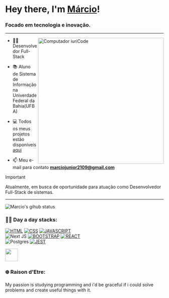 ### <h1> Hey there, I'm <a font-size='100px' href='linkedin.com/in/ribmarciojunior'>Márcio</a>!</h1>

<h3>Focado em tecnologia e inovação.</h3>

<hr>

<img src="https://raw.githubusercontent.com/MicaelliMedeiros/micaellimedeiros/master/image/computer-illustration.png" min-width="400px" max-width="400px" width="400px" align="right" alt="Computador iuriCode">

- 👨‍🎓 Desenvolvedor Full-Stack

- 📚 Aluno de Sistema de Informação na Univerdade Federal da Bahia(UFBA)

- 💻 Todos os meus projetos estão disponíveis [aqui](https://github.com/ribmarciojr?tab=repositories)

- 📫 Meu e-mail para contato **marciojunior2109@gmail.com**


> [!IMPORTANT]
> Atualmente, em busca de oportunidade para atuação como Desenvolvedor Full-Stack de sistemas.

<hr>

<div align="left">
  <img alt="Marcio's gihub status" src='https://github-readme-stats.vercel.app/api?username=ribmarciojr&title_color=BD55C6&bg_color=00000000&hide_border=true&show_icons=true&theme=dracula' /> 
</div>


### 👨‍💻 Day a day stacks:

[![HTML](https://img.shields.io/badge/HTML5-E34F26?style=for-the-badge&logo=html5&logoColor=white)]()
[![CSS](https://img.shields.io/badge/CSS3-1572B6?style=for-the-badge&logo=css3&logoColor=white)]()
[![JAVASCRIPT](https://img.shields.io/badge/JavaScript-323330?style=for-the-badge&logo=javascript&logoColor=F7DF1E)]()
<br>
![Next JS](https://img.shields.io/badge/Next-black?style=for-the-badge&logo=next.js&logoColor=white)
[![BOOTSTRAP](https://img.shields.io/badge/Bootstrap-563D7C?style=for-the-badge&logo=bootstrap&logoColor=white)]()
[![REACT](https://img.shields.io/badge/React-20232A?style=for-the-badge&logo=react&logoColor=61DAFB)]()
<br>
![Postgres](https://img.shields.io/badge/postgres-%23316192.svg?style=for-the-badge&logo=postgresql&logoColor=white)
[![JEST](https://img.shields.io/badge/Jest-323330?style=for-the-badge&logo=Jest&logoColor=white)]()

<div>
  <a href="https://github.com/ribmarciojr"> 
    <img height='40' width='40' src="https://cdn.jsdelivr.net/gh/devicons/devicon/icons/nodejs/nodejs-plain-wordmark.svg" />
  </a>     
</div>
          
### ❄️ Raison d'Etre:

<p>My passion is studying programming and i'd be graceful if i could solve problems and create useful things with it.</p>
